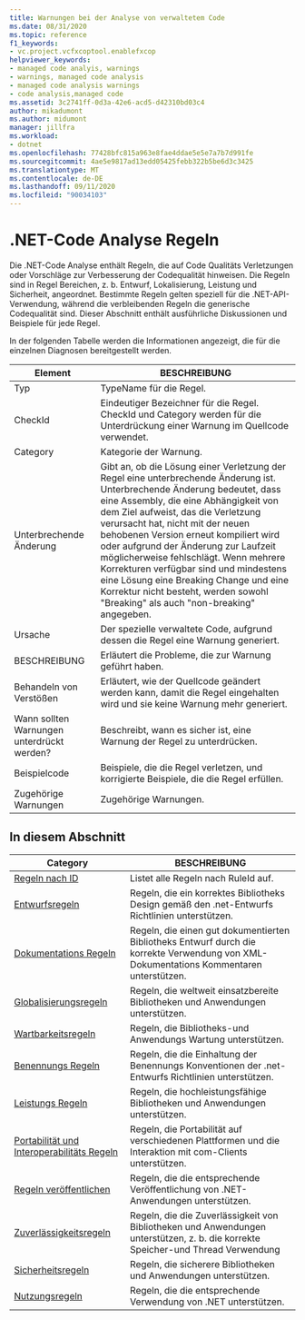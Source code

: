 ```yaml
---
title: Warnungen bei der Analyse von verwaltetem Code
ms.date: 08/31/2020
ms.topic: reference
f1_keywords:
- vc.project.vcfxcoptool.enablefxcop
helpviewer_keywords:
- managed code analyis, warnings
- warnings, managed code analysis
- managed code analysis warnings
- code analysis,managed code
ms.assetid: 3c2741ff-0d3a-42e6-acd5-d42310bd03c4
author: mikadumont
ms.author: midumont
manager: jillfra
ms.workload:
- dotnet
ms.openlocfilehash: 77428bfc815a963e8fae4ddae5e5e7a7b7d991fe
ms.sourcegitcommit: 4ae5e9817ad13edd05425febb322b5be6d3c3425
ms.translationtype: MT
ms.contentlocale: de-DE
ms.lasthandoff: 09/11/2020
ms.locfileid: "90034103"
---
```

# <a name="net-code-analysis-rules"></a>.NET-Code Analyse Regeln
Die .NET-Code Analyse enthält Regeln, die auf Code Qualitäts Verletzungen oder Vorschläge zur Verbesserung der Codequalität hinweisen. Die Regeln sind in Regel Bereichen, z. b. Entwurf, Lokalisierung, Leistung und Sicherheit, angeordnet. Bestimmte Regeln gelten speziell für die .NET-API-Verwendung, während die verbleibenden Regeln die generische Codequalität sind. Dieser Abschnitt enthält ausführliche Diskussionen und Beispiele für jede Regel.

 In der folgenden Tabelle werden die Informationen angezeigt, die für die einzelnen Diagnosen bereitgestellt werden.

|Element|BESCHREIBUNG|
|----------|-----------------|
|Typ|TypeName für die Regel.|
|CheckId|Eindeutiger Bezeichner für die Regel. CheckId und Category werden für die Unterdrückung einer Warnung im Quellcode verwendet.|
|Category|Kategorie der Warnung.|
|Unterbrechende Änderung|Gibt an, ob die Lösung einer Verletzung der Regel eine unterbrechende Änderung ist. Unterbrechende Änderung bedeutet, dass eine Assembly, die eine Abhängigkeit von dem Ziel aufweist, das die Verletzung verursacht hat, nicht mit der neuen behobenen Version erneut kompiliert wird oder aufgrund der Änderung zur Laufzeit möglicherweise fehlschlägt. Wenn mehrere Korrekturen verfügbar sind und mindestens eine Lösung eine Breaking Change und eine Korrektur nicht besteht, werden sowohl "Breaking" als auch "non-breaking" angegeben.|
|Ursache|Der spezielle verwaltete Code, aufgrund dessen die Regel eine Warnung generiert.|
|BESCHREIBUNG|Erläutert die Probleme, die zur Warnung geführt haben.|
|Behandeln von Verstößen|Erläutert, wie der Quellcode geändert werden kann, damit die Regel eingehalten wird und sie keine Warnung mehr generiert.|
|Wann sollten Warnungen unterdrückt werden?|Beschreibt, wann es sicher ist, eine Warnung der Regel zu unterdrücken.|
|Beispielcode|Beispiele, die die Regel verletzen, und korrigierte Beispiele, die die Regel erfüllen.|
|Zugehörige Warnungen|Zugehörige Warnungen.|

## <a name="in-this-section"></a>In diesem Abschnitt

|Category|BESCHREIBUNG|
|-|-|
|[Regeln nach ID](../code-quality/code-analysis-warnings-for-managed-code-by-checkid.md)|Listet alle Regeln nach RuleId auf.|
|[Entwurfsregeln](../code-quality/design-warnings.md)|Regeln, die ein korrektes Bibliotheks Design gemäß den .net-Entwurfs Richtlinien unterstützen.|
|[Dokumentations Regeln](../code-quality/documentation-warnings.md)|Regeln, die einen gut dokumentierten Bibliotheks Entwurf durch die korrekte Verwendung von XML-Dokumentations Kommentaren unterstützen.|
|[Globalisierungsregeln](../code-quality/globalization-warnings.md)|Regeln, die weltweit einsatzbereite Bibliotheken und Anwendungen unterstützen.|
|[Wartbarkeitsregeln](../code-quality/maintainability-warnings.md)|Regeln, die Bibliotheks-und Anwendungs Wartung unterstützen.|
|[Benennungs Regeln](../code-quality/naming-warnings.md)|Regeln, die die Einhaltung der Benennungs Konventionen der .net-Entwurfs Richtlinien unterstützen.|
|[Leistungs Regeln](../code-quality/performance-warnings.md)|Regeln, die hochleistungsfähige Bibliotheken und Anwendungen unterstützen.|
|[Portabilität und Interoperabilitäts Regeln](../code-quality/interoperability-warnings.md)|Regeln, die Portabilität auf verschiedenen Plattformen und die Interaktion mit com-Clients unterstützen.|
|[Regeln veröffentlichen](../code-quality/publish-warnings.md)|Regeln, die die entsprechende Veröffentlichung von .NET-Anwendungen unterstützen.|
|[Zuverlässigkeitsregeln](../code-quality/reliability-warnings.md)|Regeln, die die Zuverlässigkeit von Bibliotheken und Anwendungen unterstützen, z. b. die korrekte Speicher-und Thread Verwendung|
|[Sicherheitsregeln](../code-quality/security-warnings.md)|Regeln, die sicherere Bibliotheken und Anwendungen unterstützen.|
|[Nutzungsregeln](../code-quality/usage-warnings.md)|Regeln, die die entsprechende Verwendung von .NET unterstützen.|
